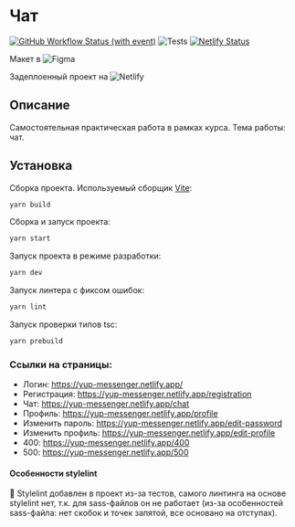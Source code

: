 # Чат

[![GitHub Workflow Status (with event)](https://img.shields.io/github/actions/workflow/status/labstack/echo/echo.yml?style=flat-square)](https://github.com/ilon-mars/middle.messenger.praktikum.yandex/actions)
![Tests](https://github.com/ilon-mars/middle.messenger.praktikum.yandex/actions/workflows/tests.yml/badge.svg)
[![Netlify Status](https://api.netlify.com/api/v1/badges/73d55498-3f50-413f-a23d-bac0fea198df/deploy-status)](https://app.netlify.com/sites/yup-messenger/deploys)

Макет в ![Figma](https://www.figma.com/file/0Ml1QvPEw8h1pCWLkbJ5Xk/%D0%9F%D1%80%D0%B0%D0%BA%D1%82%D0%B8%D0%BA%D1%83%D0%BC-%7C-%D0%A7%D0%B0%D1%82?type=design&node-id=0%3A1&mode=design&t=7ZA2au6qNjBZhtLF-1)

Задеплоенный проект на ![Netlify](https://yup-messenger.netlify.app/)

## Описание

Самостоятельная практическая работа в рамках курса. Тема работы: чат.

## Установка

Сборка проекта. Используемый сборщик [Vite](https://vitejs.dev/):

```bash
yarn build
```

Сборка и запуск проекта:

```bash
yarn start
```

Запуск проекта в режиме разработки:

```bash
yarn dev
```

Запуск линтера с фиксом ошибок:

```bash
yarn lint
```

Запуск проверки типов tsc:

```bash
yarn prebuild
```

### Ссылки на страницы:

- Логин: https://yup-messenger.netlify.app/
- Регистрация: https://yup-messenger.netlify.app/registration
- Чат: https://yup-messenger.netlify.app/chat
- Профиль: https://yup-messenger.netlify.app/profile
- Изменить пароль: https://yup-messenger.netlify.app/edit-password
- Изменить профиль: https://yup-messenger.netlify.app/edit-profile
- 400: https://yup-messenger.netlify.app/400
- 500: https://yup-messenger.netlify.app/500

#### Особенности stylelint

🚨 Stylelint добавлен в проект из-за тестов, самого линтинга на основе stylelint нет, т.к. для sass-файлов он не работает (из-за особенностей sass-файла: нет скобок и точек запятой, все основано на отступах).
